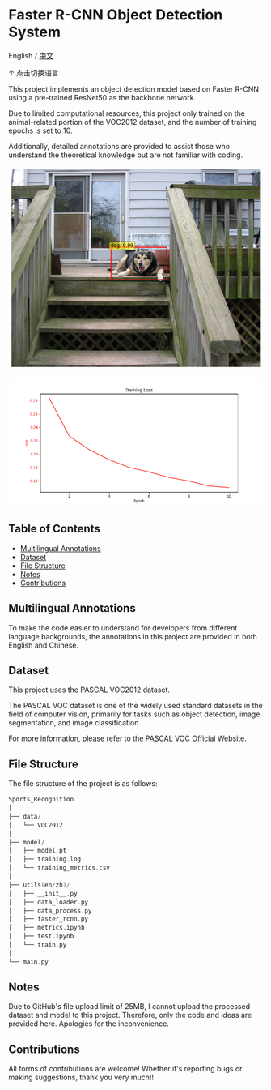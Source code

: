 # Faster R-CNN Object Detection System

English  /  [中文](readme_zh.md)

↑ 点击切换语言

This project implements an object detection model based on Faster R-CNN using a pre-trained ResNet50 as the backbone network.

Due to limited computational resources, this project only trained on the animal-related portion of the VOC2012 dataset, and the number of training epochs is set to 10.

Additionally, detailed annotations are provided to assist those who understand the theoretical knowledge but are not familiar with coding.

![Demo](index.png)

![Training Metrics](training_metrics.png)

## Table of Contents

- [Multilingual Annotations](#multilingual-annotations)
- [Dataset](#dataset)
- [File Structure](#file-structure)
- [Notes](#notes)
- [Contributions](#contributions)

## Multilingual Annotations

To make the code easier to understand for developers from different language backgrounds, the annotations in this project are provided in both English and Chinese.

## Dataset

This project uses the PASCAL VOC2012 dataset.

The PASCAL VOC dataset is one of the widely used standard datasets in the field of computer vision, primarily for tasks such as object detection, image segmentation, and image classification.

For more information, please refer to the [PASCAL VOC Official Website](http://host.robots.ox.ac.uk/pascal/VOC/).

## File Structure

The file structure of the project is as follows:

```c++
Sports_Recognition
│
├── data/
│   └── VOC2012
│
├── model/
│   ├── model.pt
│   ├── training.log
│   └── training_metrics.csv
│
├── utils(en/zh)/
│   ├── __init__.py
│   ├── data_loader.py
│   ├── data_process.py
│   ├── faster_rcnn.py
│   ├── metrics.ipynb
│   ├── test.ipynb
│   └── train.py
│
└── main.py 
```
## Notes

Due to GitHub's file upload limit of 25MB, I cannot upload the processed dataset and model to this project. Therefore, only the code and ideas are provided here. Apologies for the inconvenience.

## Contributions

All forms of contributions are welcome! Whether it's reporting bugs or making suggestions, thank you very much!!

